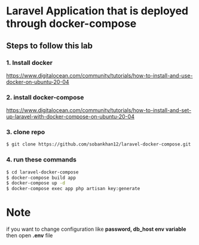 # Laravel Application that is deployed through docker-compose
## Steps to follow this lab
### 1. Install docker
https://www.digitalocean.com/community/tutorials/how-to-install-and-use-docker-on-ubuntu-20-04
### 2. install docker-compose
https://www.digitalocean.com/community/tutorials/how-to-install-and-set-up-laravel-with-docker-compose-on-ubuntu-20-04
### 3. clone repo
```bash
$ git clone https://github.com/sobankhan12/laravel-docker-compose.git
```
### 4. run these commands
 ```bash
$ cd laravel-docker-compose
$ docker-compose build app
$ docker-compose up -d 
$ docker-compose exec app php artisan key:generate
```
# Note
if you want to change configuration like **password, db_host env variable** then open **.env** file 
